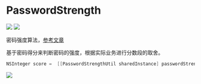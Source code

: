 # PasswordStrength

![](https://img.shields.io/badge/language-Objective--C-green) ![](https://img.shields.io/badge/support-iOS9%2B-red)  

密码强度算法，[参考文章](https://blog.csdn.net/u010156024/article/details/45673581)

基于密码得分来判断密码的强度，根据实际业务进行分数段的取舍。

```objective-c
NSInteger score =  [[PasswordStrengthUtil sharedInstance] passwordStrengthWith:currentText];
```



![](./img/example.gif)

